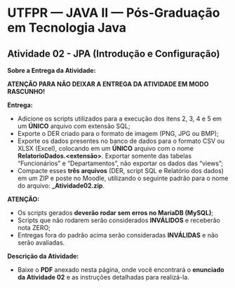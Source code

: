 # UTFPR — JAVA II — Pós-Graduação em Tecnologia Java

## Atividade 02 - JPA (Introdução e Configuração)

**Sobre a Entrega da Atividade:**

**ATENÇÃO PARA NÃO DEIXAR A ENTREGA DA ATIVIDADE EM MODO RASCUNHO!**

**Entrega:**
- Adicione os scripts utilizados para a execução dos itens 2, 3, 4 e 5 em um **ÚNICO** arquivo com extensão SQL;
- Exporte o DER criado para o formato de imagem (PNG, JPG ou BMP);
- Exporte os dados presentes no banco de dados para o formato CSV ou XLSX (Excel), colocando em um **ÚNICO** arquivo com o nome **RelatorioDados.<extensão>**. Exportar somente das tabelas “Funcionários” e “Departamentos”, não exportar os dados das “views”;
- Compacte esses **três arquivos** (DER, script SQL e Relatório dos dados) em um ZIP e poste no Moodle, utilizando o seguinte padrão para o nome do arquivo: **<NOMEDOALUNO>_Atividade02.zip**.

**ATENÇÃO:**
- Os scripts gerados **deverão rodar sem erros no MariaDB (MySQL)**;
- Scripts que não rodarem serão considerados **INVÁLIDOS** e receberão nota ZERO;
- Entregas fora do padrão acima serão consideradas **INVÁLIDAS** e não serão avaliadas.

**Descrição da Atividade:**
- Baixe o **PDF** anexado nesta página, onde você encontrará o **enunciado da Atividade 02** e as instruções detalhadas para realizá-la.